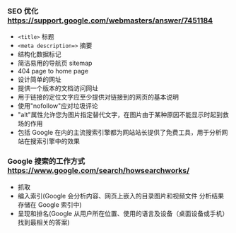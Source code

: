 ### SEO 优化 https://support.google.com/webmasters/answer/7451184

* `<title>` 标题
* `<meta description=>` 摘要
* 结构化数据标记
* 简洁易用的导航页 sitemap
* 404 page to home page
* 设计简单的网址
* 提供一个版本的文档访问网址
* 用于链接的定位文字应至少提供对链接到的网页的基本说明
* 使用"nofollow"应对垃圾评论
* "alt"属性允许您为图片指定替代文字，在图片由于某种原因不能显示时起到救场的作用
* 包括 Google 在内的主流搜索引擎都为网站站长提供了免费工具，用于分析网站在搜索引擎中的效果

### Google 搜索的工作方式 https://www.google.com/search/howsearchworks/
* 抓取
* 编入索引(Google 会分析内容、网页上嵌入的目录图片和视频文件 分析结果存储在 Google 索引中)
* 呈现和排名(Google 从用户所在位置、使用的语言及设备（桌面设备或手机）找到最相关的答案)